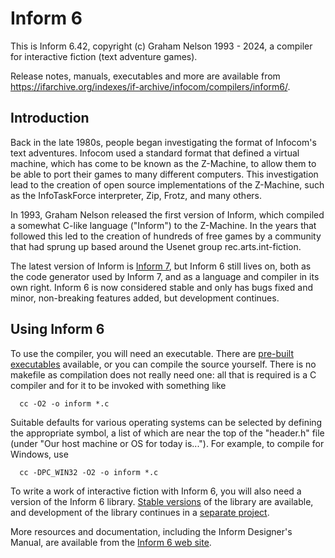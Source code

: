 # Inform 6

This is Inform 6.42, copyright (c) Graham Nelson 1993 - 2024, a compiler for
interactive fiction (text adventure games).

Release notes, manuals, executables and more are available from
https://ifarchive.org/indexes/if-archive/infocom/compilers/inform6/.

## Introduction

Back in the late 1980s, people began investigating the format of Infocom's
text adventures. Infocom used a standard format that defined a virtual
machine, which has come to be known as the Z-Machine, to allow them to be
able to port their games to many different computers. This investigation lead
to the creation of open source implementations of the Z-Machine, such as the
InfoTaskForce interpreter, Zip, Frotz, and many others.

In 1993, Graham Nelson released the first version of Inform, which compiled a
somewhat C-like language ("Inform") to the Z-Machine. In the years that
followed this led to the creation of hundreds of free games by a community
that had sprung up based around the Usenet group rec.arts.int-fiction.

The latest version of Inform is [Inform 7](http://inform7.com/), but Inform 6
still lives on, both as the code generator used by Inform 7, and as a language
and compiler in its own right. Inform 6 is now considered stable and only has
bugs fixed and minor, non-breaking features added, but development continues.

## Using Inform 6

To use the compiler, you will need an executable. There are
[pre-built executables](https://ifarchive.org/indexes/if-archive/infocom/compilers/inform6/executables/)
available, or you can compile the source yourself. There is no makefile as
compilation does not really need one: all that is required is a C compiler and
for it to be invoked with something like

      cc -O2 -o inform *.c

Suitable defaults for various operating systems can be selected by defining
the appropriate symbol, a list of which are near the top of the "header.h"
file (under "Our host machine or OS for today is..."). For example, to compile
for Windows, use

      cc -DPC_WIN32 -O2 -o inform *.c

To write a work of interactive fiction with Inform 6, you will also need a
version of the Inform 6 library.
[Stable versions](https://ifarchive.org/indexes/if-archive/infocom/compilers/inform6/library/)
of the library are available, and development of the library continues in a
[separate project](https://gitlab.com/DavidGriffith/inform6lib).

More resources and documentation, including the Inform Designer's Manual, are
available from the [Inform 6 web site](https://www.inform-fiction.org/).

